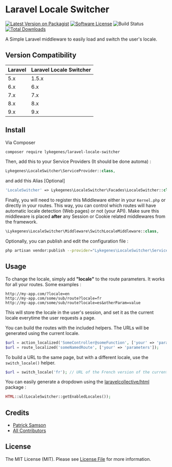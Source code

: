 # Laravel Locale Switcher

[![Latest Version on Packagist][ico-version]][link-packagist]
[![Software License][ico-license]](LICENSE.md)
![Build Status][ico-github-action]
[![Total Downloads][ico-downloads]][link-downloads]

A Simple Laravel middleware to easily load and switch the user's locale.

## Version Compatibility

 Laravel  | Laravel Locale Switcher
:---------|:----------
 5.x      | 1.5.x
 6.x      | 6.x
 7.x      | 7.x
 8.x      | 8.x
 9.x      | 9.x


## Install

Via Composer

``` bash
composer require lykegenes/laravel-locale-switcher
```

Then, add this to your Service Providers (It should be done automa) :
``` php
Lykegenes\LocaleSwitcher\ServiceProvider::class,
```

and add this Alias [Optional]
``` php
'LocaleSwitcher' => Lykegenes\LocaleSwitcher\Facades\LocaleSwitcher::class,
```

Finally, you will need to register this Middleware either in your `Kernel.php` or directly in your routes.
This way, you can control which routes will have automatic locale detection (Web pages) or not (your API).
Make sure this middleware is placed **after** any Session or Cookie related middlewares from the framework.
``` php
\Lykegenes\LocaleSwitcher\Middleware\SwitchLocaleMiddleware::class,
```

Optionally, you can publish and edit the configuration file :
``` bash
php artisan vendor:publish --provider="Lykegenes\LocaleSwitcher\ServiceProvider" --tag=config
```

## Usage

To change the locale, simply add **"locale"** to the route parameters.
It works for all your routes.
Some examples :
```
http://my-app.com/?locale=en
http://my-app.com/some/sub/route?locale=fr
http://my-app.com/some/sub/route?locale=es&otherParam=value
```
This will store the locale in the user's session, and set it as the current locale everytime the user requests a page.

You can build the routes with the included helpers. The URLs will be generated using the current locale.
```php
$url = action_localized('SomeController@someFunction', ['your' => 'parameters']);
$url = route_localized('someNamedRoute', ['your' => 'parameters']);
```

To build a URL to the same page, but with a different locale, use the `switch_locale()` helper.
```php
$url = switch_locale('fr'); // URL of the French version of the current page.
```


You can easily generate a dropdown using the [laravelcollective/html](https://github.com/LaravelCollective/html) package :
```php
HTML::ul(LocaleSwitcher::getEnabledLocales());
```

## Credits

- [Patrick Samson][link-author]
- [All Contributors][link-contributors]

## License

The MIT License (MIT). Please see [License File](LICENSE.md) for more information.

[ico-version]: https://img.shields.io/packagist/v/lykegenes/laravel-locale-switcher.svg
[ico-license]: https://img.shields.io/github/license/patricksamson/laravel-locale-switcher.svg
[ico-github-action]: https://github.com/patricksamson/laravel-locale-switcher/workflows/Run%20Tests/badge.svg?branch=8.x
[ico-downloads]: https://img.shields.io/packagist/dt/lykegenes/laravel-locale-switcher.svg

[link-packagist]: https://packagist.org/packages/lykegenes/laravel-locale-switcher
[link-downloads]: https://packagist.org/packages/lykegenes/laravel-locale-switcher
[link-author]: https://github.com/patricksamson
[link-contributors]: ../../contributors
